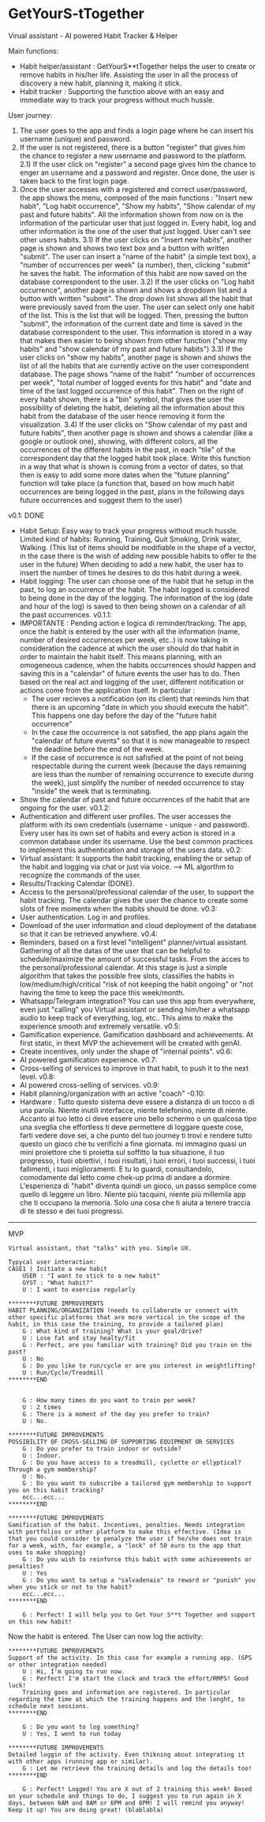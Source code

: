 # GetYourS-tTogether

Virual assistant - AI powered Habit Tracker & Helper

Main functions:
- Habit helper/assistant : GetYourS**tTogether helps the user to create or remove habits in his/her life. Assisting the user in all the process of discovery a new habit, planning it, making it stick.
- Habit tracker : Supporting the function above with an easy and immediate way to track your progress without much hussle.

User journey:
1) The user goes to the app and finds a login page where he can insert his username (unique) and password.
2) If the user is not registered, there is a button "register" that gives him the chance to register a new username and password to the platform.
2.1) If the user click on "register" a second page gives him the chance to enger an username and a password and register. Once done, the user is taken back to the first login page.
3) Once the user accesses with a registered and correct user/password, the app shows the menu, composed of the main functions : "Insert new habit", "Log habit occurrence", "Show my habits", "Show calendar of my past and future habits". All the information shown from now on is the information of the particular user that just logged in. Every habit, log and other information is the one of the user that just logged. User can't see other users habits.
3.1) If the user clicks on "Insert new habits", another page is shown and shows two text box and a button with written "submit". The user can insert a "name of the habit" (a simple text box), a "number of occurrences per week" (a number), then, clicking "submit" he saves the habit. The information of this habit are now saved on the database correspondent to the user.
3.2) If the user clicks on "Log habit occurrence", another page is shown and shows a dropdown list and a button with written "submit". The drop down list shows all the habit that were previously saved from the user. The user can select only one habit of the list. This is the list that will be logged. Then, pressing the button "submit", the information of the current date and time is saved in the database correspondent to the user. This information is stored in a way that makes then easier to being shown from other function ("show my habits" and "show calendar of my past and future habits")
3.3) If the user clicks on "show my habits", another page is shown and shows the list of all the habits that are currently active on the user correspondent database. The page shows "name of the habit" "number of occurrences per week", "total number of logged events for this habit" and "date and time of the last logged occurrence of this habit". Then on the right of every habit shown, there is a "bin" symbol, that gives the user the possibility of deleting the habit, deleting all the information about this habit from the database of the user hence removing it form the visualization.
3.4) If the user clicks on "Show calendar of my past and future habits", then another page is shown and shows a calendar (like a google or outlook one), showing, with different colors, all the occurrences of the different habits in the past, in each "tile" of the correspondent day that the logged habit took place. Write this function in a way that what is shown is coming from a vector of dates, so that then is easy to add some more dates when the "future planning" function will take place (a function that, based on how much habit occurrences are being logged in the past, plans in the following days future occurrences and suggest them to the user)


v0.1: DONE
- Habit Setup: Easy way to track your progress without much hussle. Limited kind of habits: Running, Training, Quit Smoking, Drink water, Walking. (This list of items should be modifiable in the shape of a vector, in the case there is the wish of adding new possible habits to offer to the user in the future) When deciding to add a new habit, the user has to insert the number of times he desires to do this habit during a week.
- Habit logging: The user can choose one of the habit that he setup in the past, to log an occurrence of the habit. The habit logged is considered to being done in the day of the logging. The information of the log (date and hour of the log) is saved to then being shown on a calendar of all the past occurrences. 
v0.1.1:
- IMPORTANTE : Pending action e logica di reminder/tracking. The app, once the habit is entered by the user with all the information (name, number of desired occurrences per week, etc..) is now taking in consideration the cadence at which the user should do that habit in order to maintain the habit itself. This means planning, with an omogeneous cadence, when the habits occurrences should happen and saving this in a "calendar" of future events the user has to do. Then based on the real act and logging of the user, different notification or actions come from the application itself. In particular : 
    - The user recieves a notification (on its client) that reminds him that there is an upcoming "date in which you should execute the habit". This happens one day before the day of the "future habit occurrence"
    - In the case the occurrence is not satisfied, the app plans again the "calendar of future events" so that it is now manageable to respect the deadline before the end of the week.
    - If the case of occurrence is not safisfied at the point of not being respectable during the current week (because the days remaining are less than the number of remaining occurrence to execute during the week), just simplify the number of needed occurrence to stay "inside" the week that is terminating.
- Show the calendar of past and future occurrences of the habit that are ongoing for the user.
v0.1.2:
- Authentication and different user profiles. The user accesses the platform with its own credentials (username - unique - and password). Every user has its own set of habits and every action is stored in a common database under its username. Use the best common practices to implement this authentication and storage of the users data.
v0.2:
- Virtual assistant: It supports the habit tracking, enabling the or setup of the habit and logging via chat or just via voice.
    --> ML algorthm to recognize the commands of the user.
- Results/Tracking Calendar (DONE). 
- Access to the personal/professional calendar of the user, to support the habit tracking. The calendar gives the user the chance to create some slots of free moments when the habits should be done.
v0.3:
- User authentication. Log in and profiles. 
- Download of the user information and cloud deployment of the database so that it can be retrieved anywhere.
v0.4:
- Reminders, based on a first level "intelligent" planner/virtual assistant. Gathering of all the datas of the user that can be helpful to schedule/maximize the amount of successful tasks. From the acces to the personal/professional calendar. At this stage is just a simple algorithm that takes the possible free slots, classifies the habits in low/medium/high/critical "risk of not keeping the habit ongoing" or "not having the time to keep the pace this week/month.
- Whatsapp/Telegram integration? You can use this app from everywhere, even just "calling" you Virtual assistant or sending him/her a whatsapp audio to keep track of everything, log, etc.. This aims to make the experience smooth and extremely versatile. 
v0.5:
- Gamification experience. Gamification dashboard and achievements. At first static, in thext MVP the achievement will be created with genAI.
- Create incentives, only under the shape of "internal points". 
v0.6:
- AI powered gamification experience.
v0.7:
- Cross-selling of services to improve in that habit, to push it to the next level.
v0.8:
- AI powered cross-selling of services.
v0.9:
- Habit planning/organization with an active "coach"
-0.10:
- Hardware : Tutto questo sistema deve essere a distanza di un tocco o di una parola. Niente inutili interfacce, niente telefonino, niente di niente. Accanto al tuo letto ci deve essere uno bello schermo o un qualcosa tipo una sveglia che effortless ti deve permettere di loggare queste cose, farti vedere dove sei, a che punto del tuo journey ti trovi e rendere tutto questo un gioco che tu verifichi a fine giornata.
mi immagino quasi un mini proiettore che ti proietta sul soffitto la tua situazione, il tuo progresso, i tuoi obiettivi, i tuoi risultati, i tuoi errori, i tuoi successi, i tuoi fallimenti, i tuoi miglioramenti. E tu lo guardi, consultandolo, comodamente dal letto come chek-up prima di andare a dormire. L'esperienza di "habit" diventa quindi un gioco, un passo semplice come quello di leggere un libro. Niente più tacquini, niente più millemila app che ti occupano la memoria. Solo una cosa che ti aiuta a tenere traccia di te stesso e dei tuoi progressi. 
_______________________________________________________

MVP

    Virtual assistant, that "talks" with you. Simple UX.
    
    Typycal user interaction: 
    CASE1 ) Initiate a new habit
        USER : "I want to stick to a new habit"
        GYST : "What habit?"
        U : I want to exercise regularly

    ********FUTURE IMPROVEMENTS 
    HABIT PLANNING/ORGANIZATION (needs to collaborate or connect with other specific platforms that are more vertical in the scope of the habit, in this case the training, to provide a tailored plan)
        G : What kind of training? What is your goal/drive?
        U : Lose fat and stay healty/fit
        G : Perfect, are you familiar with training? Did you train on the past?
        U : No
        G : Do you like to run/cycle or are you interest in weightlifting?
        U : Run/Cycle/Treadmill
    ********END


        G : How many times do you want to train per week?
        U : 2 times
        G : There is a moment of the day you prefer to train?
        U : No.

    ********FUTURE IMPROVEMENTS 
    POSSIBILITY OF CROSS-SELLING OF SUPPORTING EQUIPMENT OR SERVICES
        G : Do you prefer to train indoor or outside?
        U : Indoor.
        G : Do you have access to a treadmill, cyclette or ellyptical? Through a gym membership?
        U : No.
        G : Do you want to subscribe a tailored gym membership to support you on this habit tracking?
        ecc...ecc...
    ********END

    ********FUTURE IMPROVEMENTS 
    Gamification of the habit. Incentives, penalties. Needs integration with portfolios or other platform to make this effective. (Idea is that you could consider to penalyze the user if he/she does not train for a week, with, for example, a "lock" of 50 euro to the app that uses to make shopping)
        G : Do you wish to reinforce this habit with some achievements or penalties?
        U : Yes
        G : Do you want to setup a "salvadenaio" to reward or "punish" you when you stick or not to the habit?
        ecc...ecc...
    ********END

        G : Perfect! I will help you to Get Your S**t Together and support on this new habit!

Now the habit is entered. 
The User can now log the activity:

    ********FUTURE IMPROVEMENTS 
    Support of the activity. In this case for example a running app. (GPS or other integration needed)
        U : Hi, I'm going to run now.
        G : Perfect! I'm start the clock and track the effort/RMPS! Good luck!
        Training goes and information are registered. In particular regarding the time at which the training happens and the lenght, to schedule next sessions.
    ********END

        G : Do you want to log something?
        U : Yes, I went to run today

    ********FUTURE IMPROVEMENTS 
    Detailed loggin of the activity. Even thikning about integrating it with other apps (running app or similar).
        G : Let me retrieve the training details and log the details too!
    ********END

        G : Perfect! Logged! You are X out of 2 training this week! Based on your schedule and things to do, I suggest you to run again in X days, between 6AM and 8AM or 6PM and 8PM! I will remind you anyway! Keep it up! You are doing great! (blablabla)


